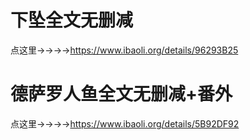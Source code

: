 # 下坠全文无删减
点这里→→→→https://www.ibaoli.org/details/96293B25

# 德萨罗人鱼全文无删减+番外
点这里→→→→https://www.ibaoli.org/details/5B92DF92


